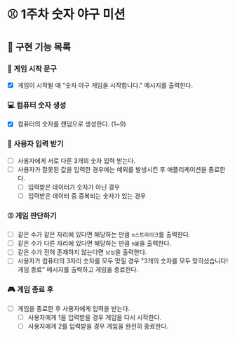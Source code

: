 # ⚾️ 1주차 숫자 야구 미션

## 🚀 구현 기능 목록

### 💬 게임 시작 문구

- [x] 게임이 시작될 때 "숫자 야구 게임을 시작합니다." 메시지를 출력한다.

### 💻 컴퓨터 숫자 생성

- [x] 컴퓨터의 숫자를 랜덤으로 생성한다. (1~9)

### 🔎 사용자 입력 받기

- [ ] 사용자에게 서로 다른 3개의 숫자 입력 받는다.
- [ ] 사용자가 잘못된 값을 입력한 경우에는 예외를 발생시킨 후 애플리케이션을 종료한다.
  - [ ] 입력받은 데이터가 숫자가 아닌 경우
  - [ ] 입력받은 데이터 중 중복되는 숫자가 있는 경우

### ⚾️ 게임 판단하기

- [ ] 같은 수가 같은 자리에 있다면 해당하는 만큼 `n스트라이크`를 출력한다.
- [ ] 같은 수가 다른 자리에 있다면 해당하는 만큼 `n볼`을 출력한다.
- [ ] 같은 수가 전혀 존재하지 않는다면 `낫싱`을 출력한다.
- [ ] 사용자가 컴퓨터의 3자리 숫자를 모두 맞힐 경우 "3개의 숫자를 모두 맞히셨습니다! 게임 종료" 메시지를 출력하고 게임을 종료한다.

### 🎮 게임 종료 후

- [ ] 게임을 종료한 후 사용자에게 입력을 받는다.
  - [ ] 사용자에게 1을 입력받을 경우 게임을 다시 시작한다.
  - [ ] 사용자에게 2를 입력받을 경우 게임을 완전히 종료한다.
